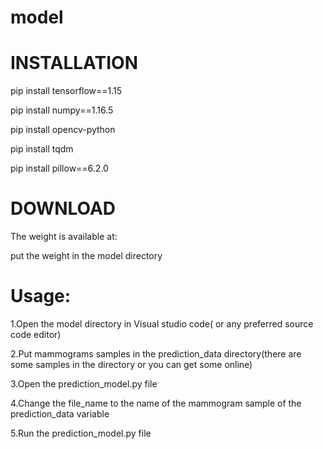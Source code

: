 # model
# INSTALLATION

pip install tensorflow==1.15

pip install numpy==1.16.5

pip install opencv-python

pip install tqdm

pip install pillow==6.2.0

# DOWNLOAD 

The weight is available at: 

put the weight in the model directory

# Usage:

1.Open the model directory in Visual studio code( or any preferred source code editor)

2.Put mammograms samples in the prediction_data directory(there are some samples in the directory or you can get some online)

3.Open the prediction_model.py file

4.Change the file_name to the name of the mammogram sample of the prediction_data variable

5.Run the prediction_model.py file
